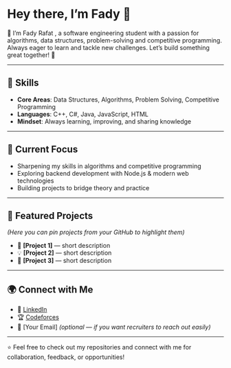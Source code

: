# Hey there, I’m Fady 👋

👋 I’m Fady Rafat , a software engineering student with a passion for algorithms, data structures, problem-solving and competitive programming. Always eager to learn and tackle new challenges. Let’s build something great together! 🚀

---

## 🔧 Skills

- **Core Areas**: Data Structures, Algorithms, Problem Solving, Competitive Programming  
- **Languages**: C++, C#, Java, JavaScript, HTML  
- **Mindset**: Always learning, improving, and sharing knowledge  

---

## 🎯 Current Focus

- Sharpening my skills in algorithms and competitive programming  
- Exploring backend development with Node.js & modern web technologies  
- Building projects to bridge theory and practice  

---

## 📂 Featured Projects

*(Here you can pin projects from your GitHub to highlight them)*  
- 🚀 **[Project 1]** — short description  
- 💡 **[Project 2]** — short description  
- 🔗 **[Project 3]** — short description  

---

## 🌍 Connect with Me  

- 💼 [LinkedIn](https://www.linkedin.com/in/fady-rafat-81336428b/)  
- 🏆 [Codeforces](https://codeforces.com/profile/JustOK)  
- 📧 [Your Email] *(optional — if you want recruiters to reach out easily)*  

---

⭐️ Feel free to check out my repositories and connect with me for collaboration, feedback, or opportunities!
